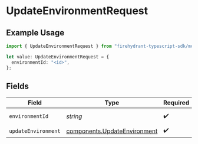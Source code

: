 # UpdateEnvironmentRequest

## Example Usage

```typescript
import { UpdateEnvironmentRequest } from "firehydrant-typescript-sdk/models/operations";

let value: UpdateEnvironmentRequest = {
  environmentId: "<id>",
};
```

## Fields

| Field                                                                        | Type                                                                         | Required                                                                     | Description                                                                  |
| ---------------------------------------------------------------------------- | ---------------------------------------------------------------------------- | ---------------------------------------------------------------------------- | ---------------------------------------------------------------------------- |
| `environmentId`                                                              | *string*                                                                     | :heavy_check_mark:                                                           | Environment UUID                                                             |
| `updateEnvironment`                                                          | [components.UpdateEnvironment](../../models/components/updateenvironment.md) | :heavy_check_mark:                                                           | N/A                                                                          |